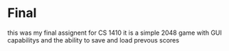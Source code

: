 # Final
this was my final assignent for CS 1410
it is a simple 2048 game with GUI capabilitys and the ability to save and load prevous scores 
